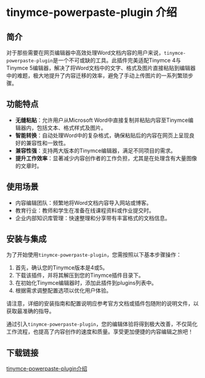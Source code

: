 # tinymce-powerpaste-plugin 介绍

## 简介
对于那些需要在网页编辑器中高效处理Word文档内容的用户来说，`tinymce-powerpaste-plugin`是一个不可或缺的工具。此插件完美适配Tinymce 4与Tinymce 5编辑器，解决了将Word文档中的文字、格式及图片直接粘贴到编辑器中的难题，极大地提升了内容迁移的效率，避免了手动上传图片的一系列繁琐步骤。

## 功能特点
- **无缝粘贴**：允许用户从Microsoft Word中直接复制并粘贴内容至Tinymce编辑器内，包括文本、格式样式及图片。
- **智能转换**：自动处理Word中的复杂格式，确保粘贴后的内容在网页上呈现良好的兼容性和一致性。
- **兼容性强**：支持两大版本的Tinymce编辑器，满足不同项目的需求。
- **提升工作效率**：显著减少内容创作者的工作负担，尤其是在处理含有大量图像的文章时。

## 使用场景
- 内容编辑团队：频繁地将Word文档内容导入网站或博客。
- 教育行业：教师和学生在准备在线课程资料或作业提交时。
- 企业内部知识库管理：快速整理和分享带有丰富格式的文档信息。

## 安装与集成
为了开始使用`tinymce-powerpaste-plugin`，您需按照以下基本步骤操作：
1. 首先，确认您的Tinymce版本是4或5。
2. 下载该插件，并将其解压到您的Tinymce插件目录下。
3. 在初始化Tinymce编辑器时，添加此插件到plugins列表中。
4. 根据需求调整配置选项以优化用户体验。

请注意，详细的安装指南和配置说明应参考官方文档或插件包随附的说明文件，以获取最准确的指导。

通过引入`tinymce-powerpaste-plugin`，您的编辑体验将得到极大改善，不仅简化工作流程，也提高了内容创作的速度和质量。享受更加便捷的内容编辑之旅吧！

## 下载链接

[tinymce-powerpaste-plugin介绍](https://pan.quark.cn/s/db7025e55524)